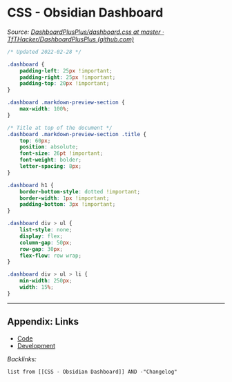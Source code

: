 # CSS - Obsidian Dashboard

*Source: [DashboardPlusPlus/dashboard.css at master · TfTHacker/DashboardPlusPlus (github.com)](https://github.com/TfTHacker/DashboardPlusPlus/blob/master/.obsidian/snippets/dashboard.css)*

````css
/* Updated 2022-02-28 */

.dashboard {
    padding-left: 25px !important;
    padding-right: 25px !important;
    padding-top: 20px !important;
}

.dashboard .markdown-preview-section {
    max-width: 100%;
}

/* Title at top of the document */
.dashboard .markdown-preview-section .title {
    top: 60px;
    position: absolute;
    font-size: 26pt !important;
    font-weight: bolder;
    letter-spacing: 8px;
}

.dashboard h1 {
    border-bottom-style: dotted !important;
    border-width: 1px !important;
    padding-bottom: 3px !important;
}

.dashboard div > ul {
    list-style: none;
    display: flex;
    column-gap: 50px;
    row-gap: 30px;
    flex-flow: row wrap;
}

.dashboard div > ul > li {
    min-width: 250px;
    width: 15%;
}
````

---

## Appendix: Links

* [Code](../Code.md)
* [Development](../../MOCs/Development.md)

*Backlinks:*

````dataview
list from [[CSS - Obsidian Dashboard]] AND -"Changelog"
````
